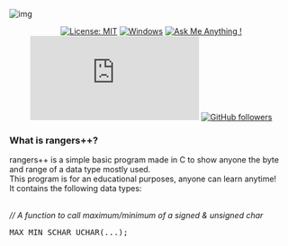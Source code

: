 ![img](https://i.postimg.cc/8PJsgn2J/rangers.png)

<div align="center">
  
[![License: MIT](https://img.shields.io/badge/License-MIT-yellow.svg)](https://opensource.org/licenses/MIT)
[![Windows](https://svgshare.com/i/ZhY.svg)](https://svgshare.com/i/ZhY.svg)
[![Ask Me Anything !](https://img.shields.io/badge/Ask%20me-anything-1abc9c.svg)](https://github.com/sysnojo)
[![GitHub commits](https://badgen.net/github/commits/Naereen/Strapdown.js)]()
[![GitHub followers](https://img.shields.io/github/followers/Naereen.svg?style=social&label=Follow&maxAge=2592000)](https://github.com/sysnojo?tab=followers)

</div>


<h3>What is rangers++?</h3>
rangers++ is a simple basic program made in C to show anyone the byte and range of
a data type mostly used.<br>This program is for an educational purposes, anyone can learn anytime!<br> It contains the following data types: <br><br>

*// A function to call maximum/minimum of a signed & unsigned char*
<pre>
MAX_MIN_SCHAR_UCHAR(...); 
</pre>
